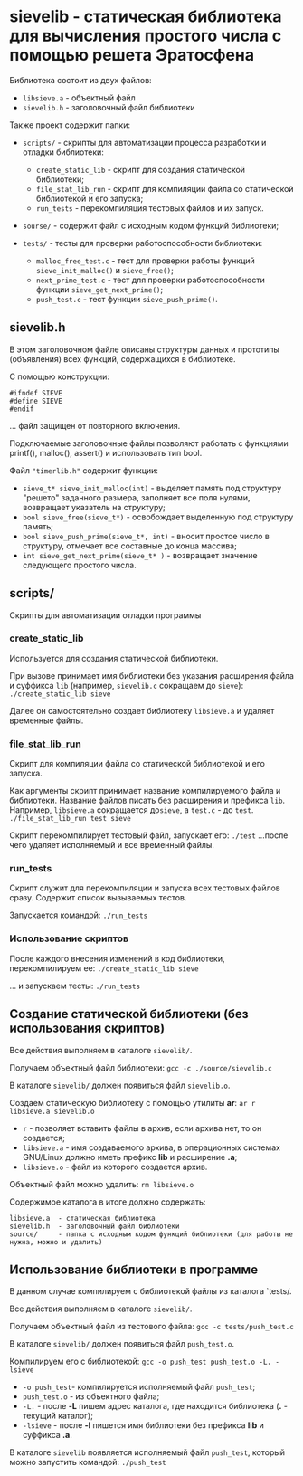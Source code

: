 # sievelib - статическая библиотека для вычисления простого числа с помощью решета Эратосфена

Библиотека состоит из двух файлов:
* `libsieve.a`	- объектный файл
* `sievelib.h`	- заголовочный файл библиотеки

Также проект содержит папки:

* `scripts/`	- скрипты для автоматизации процесса разработки и отладки библиотеки:
    - `create_static_lib`   - скрипт для создания статической библиотеки;
    - `file_stat_lib_run`   - скрипт для компиляции файла со статической библиотекой и его запуска;
    - `run_tests`           - перекомпиляция тестовых файлов и их запуск. 

* `sourse/`	- содержит файл с исходным кодом функций библиотеки;

* `tests/` 	- тесты для проверки работоспособности библиотеки:
    - `malloc_free_test.c`  - тест для проверки работы функций `sieve_init_malloc()` и `sieve_free()`;
    - `next_prime_test.c`   - тест для проверки работоспособности функции `sieve_get_next_prime()`; 
    - `push_test.c`         - тест функции `sieve_push_prime()`.
    

## sievelib.h

В этом заголовочном файле описаны структуры данных и прототипы (объявления) всех функций, содержащихся в библиотеке.

С помощью конструкции:
```
#ifndef SIEVE
#define SIEVE
#endif
```
... файл защищен от повторного включения.

Подключаемые заголовочные файлы позволяют работать с функциями printf(), malloc(), assert() и использовать тип bool.

Файл `"timerlib.h"` cодержит функции:
* `sieve_t* sieve_init_malloc(int)`		    - выделяет память под структуру "решето" заданного размера, заполняет все поля нулями, возвращает указатель на структуру;
* `bool sieve_free(sieve_t*)`			    - освобождает выделенную под структуру память;
* `bool sieve_push_prime(sieve_t*, int)`    - вносит простое число в структуру, отмечает все составные до конца массива;
* `int sieve_get_next_prime(sieve_t* )`	    - возвращает значение следующего простого числа.


## scripts/
Скрипты для автоматизации отладки программы

### create_static_lib
Используется для создания статической библиотеки.

При вызове принимает имя библиотеки без указания расширения файла и суффикса `lib` (например, `sievelib.c` сокращаем до `sieve`):
`./create_static_lib sieve`

Далее он самостоятельно создает библиотеку `libsieve.a` и удаляет временные файлы.

### file_stat_lib_run
Скрипт для компиляции файла со статической библиотекой и его запуска.

Как аргументы скрипт принимает название компилируемого файла и библиотеки. Название файлов писать без расширения и префикса `lib`. Например, `libsieve.a` сокращается до`sieve`, а `test.c` - до `test`.
`./file_stat_lib_run test sieve` 

Скрипт перекомпилирует тестовый файл, запускает его:
`./test`
...после чего удаляет исполняемый и все временный файлы.


### run_tests
Скрипт служит для перекомпиляции и запуска всех тестовых файлов сразу. Содержит список вызываемых тестов.

Запускается командой:
`./run_tests`

### Использование скриптов

После каждого внесения изменений в код библиотеки, перекомпилируем ее:
`./create_static_lib sieve`

... и запускаем тесты:
`./run_tests`
 

## Создание статической библиотеки (без использования скриптов)

Все действия выполняем в каталоге `sievelib/`.

Получаем объектный файл библиотеки:
`gcc -c ./source/sievelib.c`

В каталоге `sievelib/` должен появиться файл `sievelib.o`.

Создаем статическую библиотеку с помощью утилиты **ar**:
`ar r libsieve.a sievelib.o`
* `r`           - позволяет вставить файлы в архив, если архива нет, то он создается;
* `libsieve.a`  - имя создаваемого архива, в операционных системах GNU/Linux должно иметь префикс **lib** и расширение **.a**;
* `libsieve.o`  - файл из которого создается архив.

Объектный файл можно удалить:
`rm libsieve.o`

Содержимое каталога в итоге должно содержать:
```
libsieve.a  - статическая библиотека
sievelib.h  - заголовочный файл библиотеки
source/     - папка с исходным кодом функций библиотеки (для работы не нужна, можно и удалить)
```


## Использование библиотеки в программе 
В данном случае компилируем с библиотекой файлы из каталога `tests/.

Все действия выполняем в каталоге `sievelib/`.

Получаем объектный файл из тестового файла:
`gcc -c tests/push_test.c`

В каталоге `sievelib/` должен появиться файл `push_test.o`.

Компилируем его с библиотекой:
`gcc -o push_test push_test.o -L. -lsieve` 
* `-o push_test`- компилируется исполняемый файл `push_test`;
* `push_test.o` - из объектного файла;
* `-L.`         - после **-L** пишем адрес каталога, где находится библиотека (**.** - текущий каталог);
* `-lsieve`     - после **-l** пишется имя библиотеки без префикса **lib** и суффикса **.a**.

В каталоге `sievelib` появляется исполняемый файл `push_test`, который можно запустить командой:
`./push_test`


